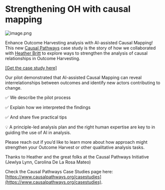 # Strengthening OH with causal mapping

![image.png](image.png)

Enhance Outcome Harvesting analysis with AI-assisted Causal Mapping! This new [Causal Pathways](https://www.causalpathways.org/) case study is the story of how we collaborated with [Heather Britt](https://heatherbritt.com/) to explore ways to strengthen the analysis of causal relationships in Outcome Harvesting.

[[Get the case study here]](https://5a867cea-2d96-4383-acf1-7bc3d406cdeb.usrfiles.com/ugd/5a867c_ad000813c80747baa85c7bd5ffaf0442.pdf)

Our pilot demonstrated that AI-assisted Causal Mapping can reveal interrelationships between outcomes and identify new actors contributing to change. 

✅ We describe the pilot process

✅ Explain how we interpreted the findings

✅ And share five practical tips

💡 A principle-led analysis plan and the right human expertise are key to in guiding the use of AI in analysis.

Please reach out if you’d like to learn more about how approach might strengthen your Outcome Harvest or other qualitative analysis tasks.

Thanks to Heather and the great folks at the Causal Pathways Initiative (Jewlya Lynn, Carolina De La Rosa Mateo)

Check the Causal Pathways Case Studies page here: [https://www.causalpathways.org/casestudies](https://www.causalpathways.org/casestudies).